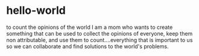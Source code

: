 # hello-world
to count the opinions of the world
I am a mom who wants to create something that can be used to collect the opinions of everyone, keep them non attributable, and use them to count....everything that is important to us so we can collaborate and find solutions to the world's problems. 
